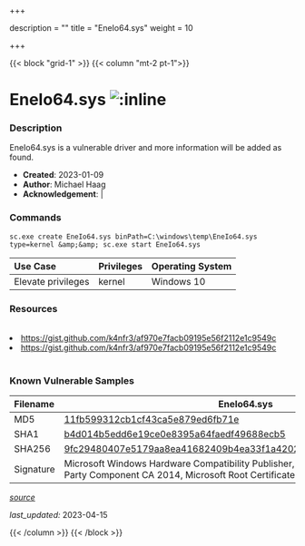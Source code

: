 +++

description = ""
title = "EneIo64.sys"
weight = 10

+++


{{< block "grid-1" >}}
{{< column "mt-2 pt-1">}}


# EneIo64.sys ![:inline](/images/twitter_verified.png) 


### Description

EneIo64.sys is a vulnerable driver and more information will be added as found.

- **Created**: 2023-01-09
- **Author**: Michael Haag
- **Acknowledgement**:  | [](https://twitter.com/)

### Commands

```
sc.exe create EneIo64.sys binPath=C:\windows\temp\EneIo64.sys type=kernel &amp;&amp; sc.exe start EneIo64.sys
```

| Use Case | Privileges | Operating System | 
|:---- | ---- | ---- |
| Elevate privileges | kernel | Windows 10 |

### Resources
<br>
<li><a href=" https://gist.github.com/k4nfr3/af970e7facb09195e56f2112e1c9549c"> https://gist.github.com/k4nfr3/af970e7facb09195e56f2112e1c9549c</a></li>
<li><a href="https://gist.github.com/k4nfr3/af970e7facb09195e56f2112e1c9549c">https://gist.github.com/k4nfr3/af970e7facb09195e56f2112e1c9549c</a></li>
<br>

### Known Vulnerable Samples

| Filename | EneIo64.sys |
|:---- | ---- | 
| MD5 | <a href="https://www.virustotal.com/gui/file/11fb599312cb1cf43ca5e879ed6fb71e">11fb599312cb1cf43ca5e879ed6fb71e</a> |
| SHA1 | <a href="https://www.virustotal.com/gui/file/b4d014b5edd6e19ce0e8395a64faedf49688ecb5">b4d014b5edd6e19ce0e8395a64faedf49688ecb5</a> |
| SHA256 | <a href="https://www.virustotal.com/gui/file/9fc29480407e5179aa8ea41682409b4ea33f1a42026277613d6484e5419de374">9fc29480407e5179aa8ea41682409b4ea33f1a42026277613d6484e5419de374</a> |
| Signature | Microsoft Windows Hardware Compatibility Publisher, Microsoft Windows Third Party Component CA 2014, Microsoft Root Certificate Authority 2010   |


[*source*](https://github.com/magicsword-io/LOLDrivers/tree/main/yaml/eneio64.yaml)

*last_updated:* 2023-04-15








{{< /column >}}
{{< /block >}}
